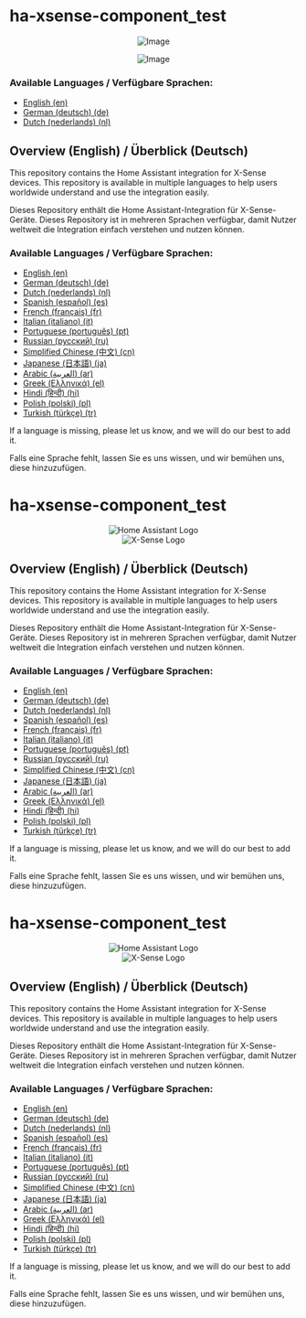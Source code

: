 # ha-xsense-component_test


<p align="center">
  <img src="https://github.com/user-attachments/assets/8e05446e-bc14-4a21-9f6d-8e9f9defd630" alt="Image">
</p>


<p align="center">
  <img src="https://github.com/user-attachments/assets/fbe7e69b-9204-4de4-a245-e0e2bdbd7f73" alt="Image">
</p>

### Available Languages / Verfügbare Sprachen:

- [English (en)](./readme/README_en.md)
- [German (deutsch) (de)](./readme/README_de.md)
- [Dutch (nederlands) (nl)](./readme/README_nl.md)



## Overview (English) / Überblick (Deutsch)

This repository contains the Home Assistant integration for X-Sense devices. This repository is available in multiple languages to help users worldwide understand and use the integration easily.

Dieses Repository enthält die Home Assistant-Integration für X-Sense-Geräte. Dieses Repository ist in mehreren Sprachen verfügbar, damit Nutzer weltweit die Integration einfach verstehen und nutzen können.

### Available Languages / Verfügbare Sprachen:

- [English (en)](https://github.com/Jarnsen/ha-xsense-component_test/tree/main/readme/README_en.md)
- [German (deutsch) (de)](./README_de.md)
- [Dutch (nederlands) (nl)](./README_nl.md)
- [Spanish (español) (es)](./README_es.md)
- [French (français) (fr)](./README_fr.md)
- [Italian (italiano) (it)](./README_it.md)
- [Portuguese (português) (pt)](./README_pt.md)
- [Russian (русский) (ru)](./README_ru.md)
- [Simplified Chinese (中文) (cn)](./README_cn.md)
- [Japanese (日本語) (ja)](./README_ja.md)
- [Arabic (العربية) (ar)](./README_ar.md)
- [Greek (Ελληνικά) (el)](./README_el.md)
- [Hindi (हिन्दी) (hi)](./README_hi.md)
- [Polish (polski) (pl)](./README_pl.md)
- [Turkish (türkçe) (tr)](./README_tr.md)

If a language is missing, please let us know, and we will do our best to add it.

Falls eine Sprache fehlt, lassen Sie es uns wissen, und wir bemühen uns, diese hinzuzufügen.


# ha-xsense-component_test

<div align="center">
<img src="https://github.com/your_repo_path/ha-xsense-component/assets/ha_logo.png" alt="Home Assistant Logo">
</div>
<div align="center">
<img src="https://github.com/your_repo_path/ha-xsense-component/assets/xsense_logo.png" alt="X-Sense Logo">
</div>

## Overview (English) / Überblick (Deutsch)

This repository contains the Home Assistant integration for X-Sense devices. This repository is available in multiple languages to help users worldwide understand and use the integration easily.

Dieses Repository enthält die Home Assistant-Integration für X-Sense-Geräte. Dieses Repository ist in mehreren Sprachen verfügbar, damit Nutzer weltweit die Integration einfach verstehen und nutzen können.

### Available Languages / Verfügbare Sprachen:

- [English (en)](./readme/README_en.md)
- [German (deutsch) (de)](./README_de.md)
- [Dutch (nederlands) (nl)](./README_nl.md)
- [Spanish (español) (es)](./README_es.md)
- [French (français) (fr)](./README_fr.md)
- [Italian (italiano) (it)](./README_it.md)
- [Portuguese (português) (pt)](./README_pt.md)
- [Russian (русский) (ru)](./README_ru.md)
- [Simplified Chinese (中文) (cn)](./README_cn.md)
- [Japanese (日本語) (ja)](./README_ja.md)
- [Arabic (العربية) (ar)](./README_ar.md)
- [Greek (Ελληνικά) (el)](./README_el.md)
- [Hindi (हिन्दी) (hi)](./README_hi.md)
- [Polish (polski) (pl)](./README_pl.md)
- [Turkish (türkçe) (tr)](./README_tr.md)

If a language is missing, please let us know, and we will do our best to add it.

Falls eine Sprache fehlt, lassen Sie es uns wissen, und wir bemühen uns, diese hinzuzufügen.

# ha-xsense-component_test

<div align="center">
<img src="https://github.com/your_repo_path/ha-xsense-component/assets/ha_logo.png" alt="Home Assistant Logo">
</div>
<div align="center">
<img src="https://github.com/your_repo_path/ha-xsense-component/assets/xsense_logo.png" alt="X-Sense Logo">
</div>

## Overview (English) / Überblick (Deutsch)

This repository contains the Home Assistant integration for X-Sense devices. This repository is available in multiple languages to help users worldwide understand and use the integration easily.

Dieses Repository enthält die Home Assistant-Integration für X-Sense-Geräte. Dieses Repository ist in mehreren Sprachen verfügbar, damit Nutzer weltweit die Integration einfach verstehen und nutzen können.

### Available Languages / Verfügbare Sprachen:

- [English (en)](./readme/README_en.md)
- [German (deutsch) (de)](./readme/README_de.md)
- [Dutch (nederlands) (nl)](./readme/README_nl.md)
- [Spanish (español) (es)](./readme/README_es.md)
- [French (français) (fr)](./readme/README_fr.md)
- [Italian (italiano) (it)](./readme/README_it.md)
- [Portuguese (português) (pt)](./readme/README_pt.md)
- [Russian (русский) (ru)](./readme/README_ru.md)
- [Simplified Chinese (中文) (cn)](./readme/README_cn.md)
- [Japanese (日本語) (ja)](./readme/README_ja.md)
- [Arabic (العربية) (ar)](./readme/README_ar.md)
- [Greek (Ελληνικά) (el)](./readme/README_el.md)
- [Hindi (हिन्दी) (hi)](./readme/README_hi.md)
- [Polish (polski) (pl)](./readme/README_pl.md)
- [Turkish (türkçe) (tr)](./readme/README_tr.md)

If a language is missing, please let us know, and we will do our best to add it.

Falls eine Sprache fehlt, lassen Sie es uns wissen, und wir bemühen uns, diese hinzuzufügen.


